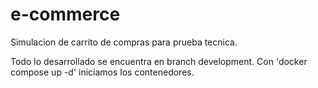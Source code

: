 # e-commerce
Simulacion de carrito de compras para prueba tecnica. 

Todo lo desarrollado se encuentra en branch development.
Con 'docker compose up -d' iniciamos los contenedores. 

